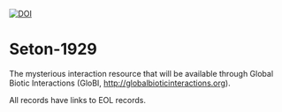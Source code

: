 [![DOI](https://zenodo.org/badge/45627786.svg)](https://zenodo.org/badge/latestdoi/45627786)

# Seton-1929
The mysterious interaction resource that will be available through Global Biotic Interactions (GloBI, http://globalbioticinteractions.org).

All records have links to EOL records.
